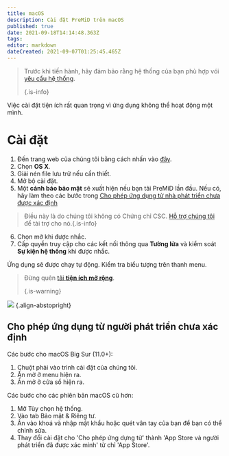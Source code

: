 ```yaml
---
title: macOS
description: Cài đặt PreMiD trên macOS
published: true
date: 2021-09-18T14:14:48.363Z
tags:
editor: markdown
dateCreated: 2021-09-07T01:25:45.465Z
---
```


> Trước khi tiến hành, hãy đảm bảo rằng hệ thống của bạn phù hợp vói [yêu cầu hệ thống](/install/requirements). 
> 
> {.is-info}

Việc cài đặt tiện ích rất quan trọng vì ứng dụng không thể hoạt động một mình.

# Cài đặt
1. Đến trang web của chúng tôi bằng cách nhấn vào [đây](https://premid.app/downloads).
2. Chọn **OS X**.
3. Giải nén file lưu trữ nếu cần thiết.
4. Mở bộ cài đặt.
5. Một **cảnh báo bảo mật** sẽ xuất hiện nếu bạn tải PreMiD lần đầu. Nếu có, hãy làm theo các bước trong [Cho phép ứng dụng từ nhà phát triển chưa được xác định](https://docs.premid.app/install/macos#allow-apps-from-unidentified-developers)
> Điều này là do chúng tôi không có Chứng chỉ CSC. [Hỗ trợ chúng tôi](https://www.patreon.com/Timeraa) để tài trợ cho nó.{.is-info}
6. Chọn mở khi được nhắc.
7. Cấp quyền truy cập cho các kết nối thông qua **Tường lửa** và kiểm soát **Sự kiện hệ thống** khi được nhắc.

Ứng dụng sẽ được chạy tự động. Kiểm tra biểu tượng trên thanh menu.

> Đừng quên [tải **tiện ích mở rộng**](/install). 
> 
> {.is-warning}

![](https://img.icons8.com/color/2x/mac-logo.png) {.align-abstopright}

## Cho phép ứng dụng từ người phát triển chưa xác định
Các bước cho macOS Big Sur (11.0+):
1. Chuột phải vào trình cài đặt của chúng tôi.
2. Ấn mở ở menu hiện ra.
3. Ẩn mở ở cửa sổ hiện ra.

Các bước cho các phiên bản macOS cũ hơn:
1. Mở Tùy chọn hệ thống.
2. Vào tab Bảo mật & Riêng tư.
3. Ấn vào khoá và nhập mật khẩu hoặc quét vân tay của bạn để bạn có thể chỉnh sửa.
4. Thay đổi cài đặt cho 'Cho phép ứng dựng từ' thành 'App Store và người phát triển đã được xác minh' từ chỉ 'App Store'.